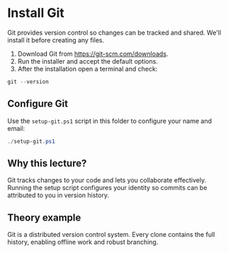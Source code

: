 # Install Git
Git provides version control so changes can be tracked and shared. We'll install it before creating any files.


1. Download Git from <https://git-scm.com/downloads>.
2. Run the installer and accept the default options.
3. After the installation open a terminal and check:

```powershell
git --version
```

## Configure Git

Use the `setup-git.ps1` script in this folder to configure your name and email:

```powershell
./setup-git.ps1
```

## Why this lecture?

Git tracks changes to your code and lets you collaborate effectively. Running
the setup script configures your identity so commits can be attributed to you
in version history.
## Theory example
Git is a distributed version control system. Every clone contains the full history, enabling offline work and robust branching.
